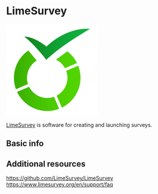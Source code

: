 # LimeSurvey

![logo](lime.png)

[LimeSurvey](https://www.limesurvey.org/) is software for creating and launching surveys.

## Basic info



## Additional resources

https://github.com/LimeSurvey/LimeSurvey
https://www.limesurvey.org/en/support/faq
